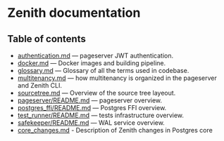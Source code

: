 # Zenith documentation

## Table of contents

- [authentication.md](authentication.md) — pageserver JWT authentication.
- [docker.md](docker.md) — Docker images and building pipeline.
- [glossary.md](glossary.md) — Glossary of all the terms used in codebase.
- [multitenancy.md](multitenancy.md) — how multitenancy is organized in the pageserver and Zenith CLI.
- [sourcetree.md](sourcetree.md) — Overview of the source tree layeout.
- [pageserver/README.md](/pageserver/README.md) — pageserver overview.
- [postgres_ffi/README.md](/libs/postgres_ffi/README.md) — Postgres FFI overview.
- [test_runner/README.md](/test_runner/README.md) — tests infrastructure overview.
- [safekeeper/README.md](/safekeeper/README.md) — WAL service overview.
- [core_changes.md](core_changes.md) - Description of Zenith changes in Postgres core
